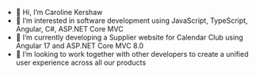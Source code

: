 - 👋 Hi, I’m Caroline Kershaw
- 👀 I’m interested in software development using JavaScript, TypeScript, Angular, C#, ASP.NET Core MVC
- 🌱 I’m currently developing a Supplier website for Calendar Club using Angular 17 and ASP.NET Core MVC 8.0
- 💞️ I’m looking to work together with other developers to create a unified user experience across all our products
